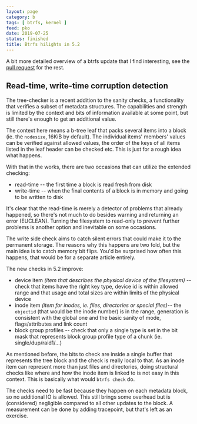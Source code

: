 ```yaml
---
layout: page
category: b
tags: [ btrfs, kernel ]
feed: pko
date: 2019-07-25
status: finished
title: Btrfs hilights in 5.2
---
```


A bit more detailed overview of a btrfs update that I find interesting, see the
[pull request](https://git.kernel.org/linus/9f2e3a53f7ec9ef55e9d01bc29a6285d291c151e)
for the rest.

## Read-time, write-time corruption detection

The tree-checker is a recent addition to the sanity checks, a functionality
that verifies a subset of metadata structures. The capabilities and strength is
limited by the context and bits of information available at some point, but
still there's enough to get an additional value.

The context here means a b-tree leaf that packs several items into a block (ie.
the `nodesize`, 16KiB by default). The individual items' members' values can be
verified against allowed values, the order of the keys of all items listed in
the leaf header can be checked etc. This is just for a rough idea what happens.

With that in the works, there are two occasions that can utilize the extended
checking:

* read-time -- the first time a block is read fresh from disk
* write-time -- when the final contents of a block is in memory and going to be written to disk

It's clear that the read-time is merely a detector of problems that already
happened, so there's not much to do besides warning and returning an error
(EUCLEAN). Turning the filesystem to read-only to prevent further problems is
another option and inevitable on some occasions.

The write side check aims to catch silent errors that could make it to the
permanent storage. The reasons why this happens are two fold, but the main idea
is to catch memory bit flips. You'd be surprised how often this happens, that
would be for a separate article entirely.

The new checks in 5.2 improve:

* device item *(item that describes the physical device of the filesystem)* --
  check that items have the right key type, device id is within allowed range
  and that usage and total sizes are within limits of the physical device
* inode item *(item for inodes, ie. files, directories or special files)*-- the
  `objectid` (that would be the inode number) is in the range, generation is
  consistent with the global one and the basic sanity of mode, flags/attributes
  and link count
* block group profiles -- check that only a single type is set in the bit mask
  that represents block group profile type of a chunk (ie.
  single/dup/raid1/...)

As mentioned before, the bits to check are inside a single buffer that
represents the tree block and the check is really local to that. As an inode
item can represent more than just files and directories, doing structural
checks like where and how the inode item is linked to is not easy in this
context. This is basically what would `btrfs check` do.

The checks need to be fast because they happen on each metadata block, so no
additional IO is allowed. This still brings some overhead but is (considered)
negligible compared to all other updates to the block. A measurement can be
done by adding tracepoint, but that's left as an exercise.
